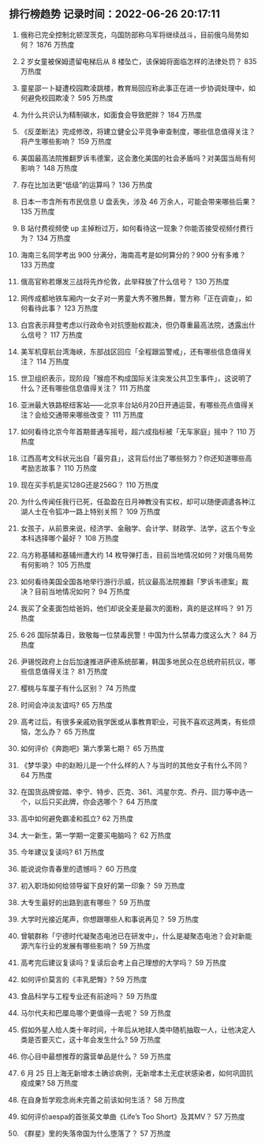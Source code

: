 
## 排行榜趋势 记录时间：2022-06-26 20:17:11
  
  1. 俄称已完全控制北顿涅茨克，乌国防部称乌军将继续战斗，目前俄乌局势如何？ 1876 万热度
    
  2. 2 岁女童被保姆遗留电梯后从 8 楼坠亡，该保姆将面临怎样的法律处罚？ 835 万热度
    
  3. 童星邵一卜疑遭校园欺凌跳楼，教育局回应称此事正在进一步协调处理中，如何避免校园欺凌？ 595 万热度
    
  4. 为什么共识认为精制碳水，如面食会导致肥胖？ 184 万热度
    
  5. 《反垄断法》完成修改，将建立健全公平竞争审查制度，哪些信息值得关注？将产生哪些影响？ 159 万热度
    
  6. 美国最高法院推翻罗诉韦德案，这会激化美国的社会矛盾吗？对美国当局有何影响？ 148 万热度
    
  7. 存在比加法更“低级”的运算吗？ 136 万热度
    
  8. 日本一市含所有市民信息 U 盘丢失，涉及 46 万余人，可能会带来哪些后果？ 135 万热度
    
  9. B 站付费视频使 up 主掉粉过万，如何看待这一现象？你能否接受视频付费行为？ 134 万热度
    
  10. 海南三名同学考出 900 分满分，海南高考是如何算分的？900 分有多难？ 133 万热度
    
  11. 俄高官称若爆发三战将先炸伦敦，此举释放了什么信号？ 130 万热度
    
  12. 网传成都地铁车厢内一女子对一男童大秀不雅热舞，警方称「正在调查」，如何看待此事？ 123 万热度
    
  13. 白宫表示拜登考虑以行政命令对抗堕胎权裁决，但仍尊重最高法院，透露出什么信号？ 117 万热度
    
  14. 美军机穿航台湾海峡，东部战区回应「全程跟监警戒」，还有哪些信息值得关注？ 114 万热度
    
  15. 世卫组织表示，现阶段「猴痘不构成国际关注突发公共卫生事件」，这说明了什么？还有哪些信息值得关注？ 111 万热度
    
  16. 亚洲最大铁路枢纽客站——北京丰台站6月20日开通运营，有哪些亮点值得关注？会给交通带来哪些改变？ 111 万热度
    
  17. 如何看待北京今年首期普通车摇号，超六成指标被「无车家庭」摇中？ 110 万热度
    
  18. 江西高考文科状元出自「最穷县」，这背后付出了哪些努力？你还知道哪些高考励志故事？ 110 万热度
    
  19. 现在买手机是买128G还是256G？ 110 万热度
    
  20. 为什么传闻任我行已死，任盈盈在日月神教没有实权，却可以随便调遣各种江湖人士在令狐冲一路上特别关照？ 109 万热度
    
  21. 女孩子，从前景来说，经济学、金融学、会计学、财政学、法学，这五个专业本科选择哪个最好？ 108 万热度
    
  22. 乌方称基辅和基辅州遭大约 14 枚导弹打击，目前当地情况如何？对俄乌局势有何影响？ 105 万热度
    
  23. 如何看待美国全国各地举行游行示威，抗议最高法院推翻「罗诉韦德案」裁决？目前当地情况如何？ 94 万热度
    
  24. 我买了全麦面包给爸妈，他们却说全麦是最次的面粉，真的是这样吗？ 91 万热度
    
  25. 6·26 国际禁毒日，致敬每一位禁毒民警！中国为什么禁毒力度这么大？ 84 万热度
    
  26. 尹锡悦政府上台后加速推进萨德系统部署，韩国多地民众在总统府前抗议，哪些信息值得关注？ 81 万热度
    
  27. 樱桃与车厘子有什么区别？ 74 万热度
    
  28. 时间会冲淡友谊吗? 65 万热度
    
  29. 高考过后，有很多亲戚劝我学医或从事教育职业，可我不喜欢这两类，有些烦恼，怎么办？ 65 万热度
    
  30. 如何评价《奔跑吧》第六季第七期？ 65 万热度
    
  31. 《梦华录》中的赵盼儿是一个什么样的人？与当时的其他女子有什么不同？ 64 万热度
    
  32. 在国货品牌安踏、李宁、特步、匹克、361、鸿星尔克、乔丹、回力等中选一个，以后只买此牌，你会选哪个？ 64 万热度
    
  33. 高中如何避免霸凌和孤立? 62 万热度
    
  34. 大一新生，第一学期一定要买电脑吗？ 62 万热度
    
  35. 今年建议复读吗? 61 万热度
    
  36. 能说说你青春里的遗憾吗？ 60 万热度
    
  37. 初入职场如何给领导留下良好的第一印象？ 59 万热度
    
  38. 大专生最好的出路到底有哪些？ 59 万热度
    
  39. 大学时光接近尾声，你想跟哪些人和事说再见？ 59 万热度
    
  40. 曾毓群称「宁德时代凝聚态电池已在研发中」，什么是凝聚态电池？会对新能源汽车行业的发展有哪些影响？ 59 万热度
    
  41. 高考完后建议复读吗？复读后会考上自己理想的大学吗？ 59 万热度
    
  42. 如何评价莫言的《丰乳肥臀》? 59 万热度
    
  43. 食品科学与工程专业还有前途吗？ 59 万热度
    
  44. 马尔代夫和巴厘岛哪个更值得一去呢？ 59 万热度
    
  45. 假如外星人给人类十年时间，十年后从地球人类中随机抽取一人，让他决定人类是否要灭亡，这十年会发生什么? 59 万热度
    
  46. 你心目中最想推荐的露营单品是什么？ 59 万热度
    
  47. 6 月 25 日上海无新增本土确诊病例，无新增本土无症状感染者，如何巩固抗疫成果? 58 万热度
    
  48. 在自身哲学观念尚未完善之前该如何生活？ 58 万热度
    
  49. 如何评价aespa的首张英文单曲《Life’s Too Short》及其MV？ 57 万热度
    
  50. 《群星》里的失落帝国为什么堕落了？ 57 万热度
    